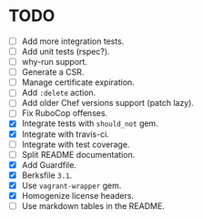 TODO
====

* [ ] Add more integration tests.
* [ ] Add unit tests (rspec?).
* [ ] why-run support.
* [ ] Generate a CSR.
* [ ] Manage certificate expiration.
* [ ] Add `:delete` action.
* [ ] Add older Chef versions support (patch lazy).
* [ ] Fix RuboCop offenses.
* [x] Integrate tests with `should_not` gem.
* [x] Integrate with travis-ci.
* [ ] Integrate with test coverage.
* [ ] Split README documentation.
* [x] Add Guardfile.
* [x] Berksfile `3.1`.
* [x] Use `vagrant-wrapper` gem.
* [x] Homogenize license headers.
* [ ] Use markdown tables in the README.
